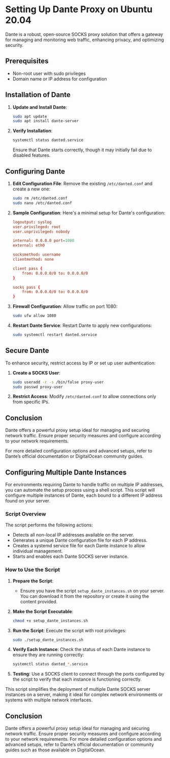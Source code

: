
# Setting Up Dante Proxy on Ubuntu 20.04

Dante is a robust, open-source SOCKS proxy solution that offers a gateway for managing and monitoring web traffic, enhancing privacy, and optimizing security.

## Prerequisites

- Non-root user with sudo privileges
- Domain name or IP address for configuration

## Installation of Dante

1. **Update and Install Dante**:
   ```bash
   sudo apt update
   sudo apt install dante-server
   ```

2. **Verify Installation**:
   ```bash
   systemctl status danted.service
   ```

   Ensure that Dante starts correctly, though it may initially fail due to disabled features.

## Configuring Dante

1. **Edit Configuration File**:
   Remove the existing `/etc/danted.conf` and create a new one:
   ```bash
   sudo rm /etc/danted.conf
   sudo nano /etc/danted.conf
   ```

2. **Sample Configuration**:
   Here's a minimal setup for Dante's configuration:
   ```conf
   logoutput: syslog
   user.privileged: root
   user.unprivileged: nobody

   internal: 0.0.0.0 port=1080
   external: eth0

   socksmethod: username
   clientmethod: none

   client pass {
       from: 0.0.0.0/0 to: 0.0.0.0/0
   }

   socks pass {
       from: 0.0.0.0/0 to: 0.0.0.0/0
   }
   ```

3. **Firewall Configuration**:
   Allow traffic on port 1080:
   ```bash
   sudo ufw allow 1080
   ```

4. **Restart Dante Service**:
   Restart Dante to apply new configurations:
   ```bash
   sudo systemctl restart danted.service
   ```

## Secure Dante

To enhance security, restrict access by IP or set up user authentication:

1. **Create a SOCKS User**:
   ```bash
   sudo useradd -r -s /bin/false proxy-user
   sudo passwd proxy-user
   ```

2. **Restrict Access**:
   Modify `/etc/danted.conf` to allow connections only from specific IPs.

## Conclusion

Dante offers a powerful proxy setup ideal for managing and securing network traffic. Ensure proper security measures and configure according to your network requirements.

For more detailed configuration options and advanced setups, refer to Dante’s official documentation or DigitalOcean community guides.

## Configuring Multiple Dante Instances

For environments requiring Dante to handle traffic on multiple IP addresses, you can automate the setup process using a shell script. This script will configure multiple instances of Dante, each bound to a different IP address found on your server.

### Script Overview

The script performs the following actions:
- Detects all non-local IP addresses available on the server.
- Generates a unique Dante configuration file for each IP address.
- Creates a systemd service file for each Dante instance to allow individual management.
- Starts and enables each Dante SOCKS server instance.

### How to Use the Script

1. **Prepare the Script**:
   - Ensure you have the script `setup_dante_instances.sh` on your server. You can download it from the repository or create it using the content provided.

2. **Make the Script Executable**:
   ```bash
   chmod +x setup_dante_instances.sh
   ```

3. **Run the Script**:
   Execute the script with root privileges:
   ```bash
   sudo ./setup_dante_instances.sh
   ```

4. **Verify Each Instance**:
   Check the status of each Dante instance to ensure they are running correctly:
   ```bash
   systemctl status danted_*.service
   ```

5. **Testing**:
   Use a SOCKS client to connect through the ports configured by the script to verify that each instance is functioning correctly.

This script simplifies the deployment of multiple Dante SOCKS server instances on a server, making it ideal for complex network environments or systems with multiple network interfaces.

## Conclusion

Dante offers a powerful proxy setup ideal for managing and securing network traffic. Ensure proper security measures and configure according to your network requirements. For more detailed configuration options and advanced setups, refer to Dante’s official documentation or community guides such as those available on DigitalOcean.
